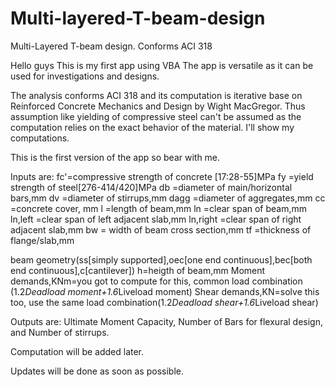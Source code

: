 # Multi-layered-T-beam-design
Multi-Layered T-beam design. Conforms ACI 318


Hello guys
This is my first app using VBA
The app is versatile as it can be used for investigations and designs.

The analysis conforms ACI 318 and its computation is iterative base on
Reinforced Concrete Mechanics and Design by Wight MacGregor.
Thus assumption like yielding of compressive steel can't be assumed as the computation 
relies on the exact behavior of the material.
I'll show my computations.

This is the first version of the app so bear with me.

Inputs are:
fc'=compressive strength of concrete [17:28-55]MPa
fy =yield strength of steel[276-414/420]MPa
db =diameter of main/horizontal bars,mm
dv =diameter of stirrups,mm
dagg =diameter of aggregates,mm
cc =concrete cover, mm
l =length of beam,mm
ln =clear span of beam,mm
ln,left =clear span of left adjacent slab,mm
ln,right =clear span of right adjacent slab,mm
bw = width of beam cross section,mm
tf =thickness of flange/slab,mm

beam geometry(ss[simply supported],oec[one end continuous],bec[both end continuous],c[cantilever])
h=heigth of beam,mm
Moment demands,KNm=you got to compute for this, common load combination (1.2*Deadload moment+1.6*Liveload moment)
Shear demands,KN=solve this too, use the same load combination(1.2*Deadload shear+1.6*Liveload shear)


Outputs are:
Ultimate Moment Capacity,
Number of Bars for flexural design, and
Number of stirrups.

Computation will be added later.

Updates will be done as soon as possible.
